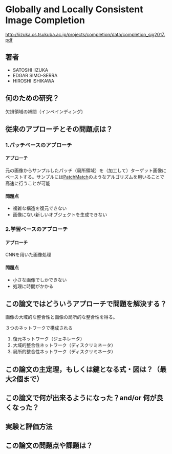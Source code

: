 # Globally and Locally Consistent Image Completion
http://iizuka.cs.tsukuba.ac.jp/projects/completion/data/completion_sig2017.pdf

## 著者
- SATOSHI IIZUKA
- EDGAR SIMO-SERRA
- HIROSHI ISHIKAWA

## 何のための研究？
欠損領域の補間（インペインディング)


## 従来のアプローチとその問題点は？
### 1.パッチベースのアプローチ
#### アプローチ
元の画像からサンプルしたパッチ（局所領域）を（加工して）ターゲット画像にペーストする。サンプルには[PatchMatch](https://gfx.cs.princeton.edu/gfx/pubs/Barnes_2009_PAR/patchmatch.pdf)のようなアルゴリズムを用いることで高速に行うことが可能
#### 問題点
* 複雑な構造を復元できない
* 画像にない新しいオブジェクトを生成できない

### 2.学習ベースのアプローチ
#### アプローチ
CNNを用いた画像処理
#### 問題点
* 小さな画像でしかできない
* 処理に時間がかかる


## この論文ではどういうアプローチで問題を解決する？
画像の大域的な整合性と画像の局所的な整合性を得る。

３つのネットワークで構成される
1. 復元ネットワーク（ジェネレータ）
2. 大域的整合性ネットワーク（ディスクリミネータ）
3. 局所的整合性ネットワーク（ディスクリミネータ）


## この論文の主定理，もしくは鍵となる式・図は？（最大2個まで）


## この論文で何が出来るようになった？and/or 何が良くなった？　

## 実験と評価方法


## この論文の問題点や課題は？
